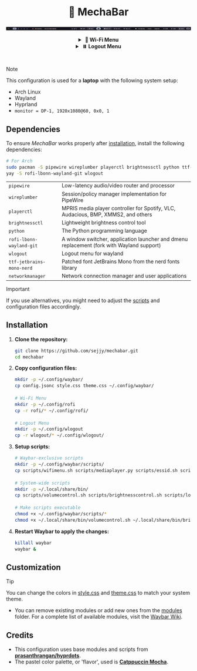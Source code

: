 <h1 align="center" style="border-style: none;">🤖 MechaBar</h1>

![MechaBar](/assets/v1.2.0.png)

<div align="center">
    <details>
        <summary><strong>&nbsp;🛜 Wi-Fi Menu</strong></summary>
        <br>
        <img src="assets/wifimenu.png" alt="Wi-Fi Menu" />
    </details>
</div>

<div align="center">
    <details>
        <summary><strong>&nbsp;⏸️ Logout Menu</strong></summary>
        <br>
        <table>
            <tr>
                <td><img src="assets/logout1.0.png" alt="Logout Menu 1.0" /></td>
                <td><img src="assets/logout1.1.png" alt="Logout Menu 1.1" /></td>
            </tr>
            <tr>
                <td><img src="assets/logout2.0.png" alt="Logout Menu 2.0" /></td>
                <td><img src="assets/logout2.1.png" alt="Logout Menu 2.1" /></td>
            </tr>
        </table>
    </details>
</div>

#

> [!NOTE]
> This configuration is used for a **laptop** with the following system setup:

- Arch Linux
- Wayland
- Hyprland
- `monitor = DP-1, 1920x1080@60, 0x0, 1`

## Dependencies

To ensure _MechaBar_ works properly after [installation](#installation), install the following dependencies:

```bash
# For Arch
sudo pacman -S pipewire wireplumber playerctl brightnessctl python ttf-jetbrains-mono-nerd networkmanager
yay -S rofi-lbonn-wayland-git wlogout
```

|                           |                                                                                           |
| ------------------------- | ----------------------------------------------------------------------------------------- |
| `pipewire`                | Low-latency audio/video router and processor                                              |
| `wireplumber`             | Session/policy manager implementation for PipeWire                                        |
| `playerctl`               | MPRIS media player controller for Spotify, VLC, Audacious, BMP, XMMS2, and others         |
| `brightnessctl`           | Lightweight brightness control tool                                                       |
| `python`                  | The Python programming language                                                           |
| `rofi-lbonn-wayland-git`  | A window switcher, application launcher and dmenu replacement (fork with Wayland support) |
| `wlogout`                 | Logout menu for wayland                                                                   |
| `ttf-jetbrains-mono-nerd` | Patched font JetBrains Mono from the nerd fonts library                                   |
| `networkmanager`          | Network connection manager and user applications                                          |

> [!IMPORTANT]
> If you use alternatives, you might need to adjust the [scripts](/scripts/) and configuration files accordingly.

## Installation

1. **Clone the repository:**

   ```bash
   git clone https://github.com/sejjy/mechabar.git
   cd mechabar
   ```

2. **Copy configuration files:**

   ```bash
   mkdir -p ~/.config/waybar/
   cp config.jsonc style.css theme.css ~/.config/waybar/

   # Wi-Fi Menu
   mkdir -p ~/.config/rofi
   cp -r rofi/* ~/.config/rofi/

   # Logout Menu
   mkdir -p ~/.config/wlogout
   cp -r wlogout/* ~/.config/wlogout/
   ```

3. **Setup scripts:**

   ```bash
   # Waybar-exclusive scripts
   mkdir -p ~/.config/waybar/scripts/
   cp scripts/wifimenu.sh scripts/mediaplayer.py scripts/essid.sh scripts/cpuinfo.sh ~/.config/waybar/scripts/

   # System-wide scripts
   mkdir -p ~/.local/share/bin/
   cp scripts/volumecontrol.sh scripts/brightnesscontrol.sh scripts/logoutlaunch.sh ~/.local/share/bin/

   # Make scripts executable
   chmod +x ~/.config/waybar/scripts/*
   chmod +x ~/.local/share/bin/volumecontrol.sh ~/.local/share/bin/brightnesscontrol.sh ~/.local/share/bin/logoutlaunch.sh
   ```

4. **Restart Waybar to apply the changes:**

   ```bash
   killall waybar
   waybar &
   ```

## Customization

> [!TIP]
> You can change the colors in [style.css](/style.css) and [theme.css](/theme.css) to match your system theme.

- You can remove existing modules or add new ones from the [modules](/modules/) folder. For a complete list of available modules, visit the [Waybar Wiki](https://github.com/Alexays/Waybar/wiki).

## Credits

- This configuration uses base modules and scripts from **[prasanthrangan/hyprdots](https://github.com/prasanthrangan/hyprdots)**.
- The pastel color palette, or 'flavor', used is **[Catppuccin Mocha](https://github.com/catppuccin/catppuccin/blob/main/docs/style-guide.md)**.
